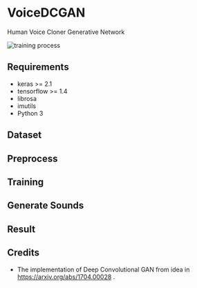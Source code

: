 # VoiceDCGAN
Human Voice Cloner Generative Network

![training process](./gen/spectrograms_epoch.gif "training")   


Requirements
---
- keras >= 2.1
- tensorflow >= 1.4
- librosa
- imutils
- Python 3



Dataset
--

Preprocess
---



Training
--- 



Generate Sounds
---


Result
---




Credits
---
- The implementation of Deep Convolutional GAN from idea in https://arxiv.org/abs/1704.00028 
.
